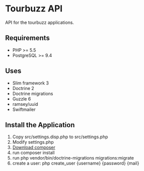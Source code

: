 # Tourbuzz API

API for the tourbuzz applications. 

## Requirements

- PHP >= 5.5
- PostgreSQL >= 9.4 

## Uses

- Slim framework 3
- Doctrine 2
- Doctrine migrations
- Guzzle 6
- ramsey/uuid
- Swiftmailer

## Install the Application

1. Copy src/settings.disp.php to src/settings.php
2. Modify settings.php
3. [Download composer](https://getcomposer.org/)
4. run composer install
5. run php vendor/bin/doctrine-migrations migrations:migrate
6. create a user: php create_user {username} {password} {mail}

